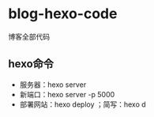 # blog-hexo-code

博客全部代码

## hexo命令

- 服务器：hexo server
- 新端口：hexo server -p 5000
- 部署网站：hexo deploy ；简写：hexo d
